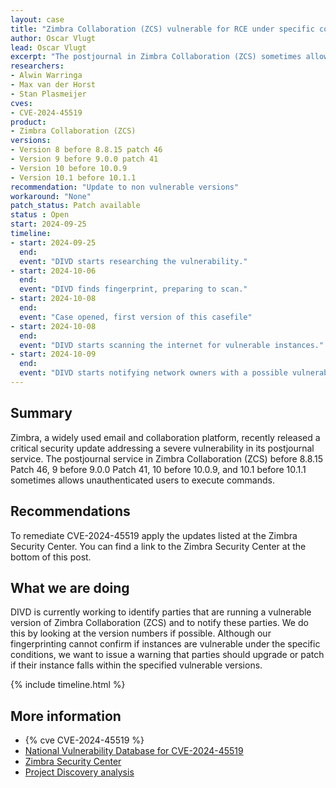 ```yaml
---
layout: case
title: "Zimbra Collaboration (ZCS) vulnerable for RCE under specific conditions"
author: Oscar Vlugt
lead: Oscar Vlugt
excerpt: "The postjournal in Zimbra Collaboration (ZCS) sometimes allows unauthenticated users to execute commands"
researchers:
- Alwin Warringa
- Max van der Horst
- Stan Plasmeijer
cves:
- CVE-2024-45519 
product:
- Zimbra Collaboration (ZCS)
versions: 
- Version 8 before 8.8.15 patch 46
- Version 9 before 9.0.0 patch 41
- Version 10 before 10.0.9
- Version 10.1 before 10.1.1
recommendation: "Update to non vulnerable versions"
workaround: "None"
patch_status: Patch available
status : Open
start: 2024-09-25
timeline:
- start: 2024-09-25
  end:
  event: "DIVD starts researching the vulnerability."
- start: 2024-10-06
  end:
  event: "DIVD finds fingerprint, preparing to scan."
- start: 2024-10-08
  end:
  event: "Case opened, first version of this casefile"
- start: 2024-10-08
  end:
  event: "DIVD starts scanning the internet for vulnerable instances."
- start: 2024-10-09
  end:
  event: "DIVD starts notifying network owners with a possible vulnerable instance in their network"
---
```


## Summary
Zimbra, a widely used email and collaboration platform, recently released a critical security update addressing a severe vulnerability in its postjournal service. The postjournal service in Zimbra Collaboration (ZCS) before 8.8.15 Patch 46, 9 before 9.0.0 Patch 41, 10 before 10.0.9, and 10.1 before 10.1.1 sometimes allows unauthenticated users to execute commands.

## Recommendations

To remediate CVE-2024-45519 apply the updates listed at the Zimbra Security Center. You can find a link to the Zimbra Security Center at the bottom of this post.

## What we are doing

DIVD is currently working to identify parties that are running a vulnerable version of Zimbra Collaboration (ZCS) and to notify these parties. We do this by looking at the version numbers if possible. Although our fingerprinting cannot confirm if instances are vulnerable under the specific conditions, we want to issue a warning that parties should upgrade or patch if their instance falls within the specified vulnerable versions. 

{% include timeline.html %}

## More information

* {% cve CVE-2024-45519 %}
* [National Vulnerability Database for CVE-2024-45519](https://nvd.nist.gov/vuln/detail/CVE-2024-45519)
* [Zimbra Security Center](https://wiki.zimbra.com/wiki/Security_Center)
* [Project Discovery analysis](https://blog.projectdiscovery.io/zimbra-remote-code-execution/)
